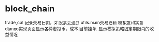 # block_chain
trade_cal 记录交易日期，如股票会遇到
utils.main交易逻辑
  模拟盘和实盘
django实现页面显示各种虚拟币，成本.目前挂单.
显示模拟策略固定期限内的收益情况
